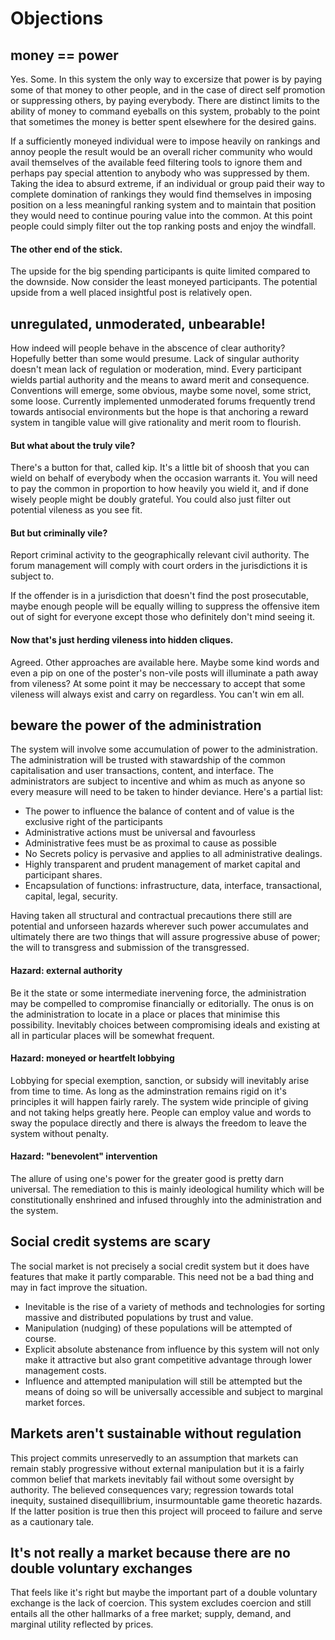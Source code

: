 # Objections

## money == power
Yes. Some. In this system the only way to excersize that power is by paying some of that money to other people, and in the case of direct self promotion or suppressing others, by paying everybody.  There are distinct limits to the ability of money to command eyeballs on this system, probably to the point that sometimes the money is better spent elsewhere for the desired gains.

If a sufficiently moneyed individual were to impose heavily on rankings and annoy people the result would be an overall richer community who would avail themselves of the available feed filtering tools to ignore them and perhaps pay special attention to anybody who was suppressed by them.  Taking the idea to absurd extreme, if an individual or group paid their way to complete domination of rankings they would find themselves in imposing position on a less meaningful ranking system and to maintain that position they would need to continue pouring value into the common.  At this point people could simply filter out the top ranking posts and enjoy the windfall.

#### The other end of the stick.
The upside for the big spending participants is quite limited compared to the downside.  Now consider the least moneyed participants. The potential upside from a well placed insightful post is relatively open.

## unregulated, unmoderated, unbearable!
How indeed will people behave in the abscence of clear authority?  Hopefully better than some would presume. Lack of singular authority doesn't mean lack of regulation or moderation, mind.  Every participant wields partial authority and the means to award merit and consequence. Conventions will emerge, some obvious, maybe some novel, some strict, some loose.  Currently implemented unmoderated forums frequently trend towards antisocial environments but the hope is that anchoring a reward system in tangible value will give rationality and merit room to flourish.

#### But what about the truly vile?
There's a button for that, called kip.  It's a little bit of shoosh that you can wield on behalf of everybody when the occasion warrants it.  You will need to pay the common in proportion to how heavily you wield it, and if done wisely people might be doubly grateful.  You could also just filter out potential vileness as you see fit.

#### But but criminally vile?
Report criminal activity to the geographically relevant civil authority.  The forum management will comply with court orders in the jurisdictions it is subject to.

If the offender is in a jurisdiction that doesn't find the post prosecutable, maybe enough people will be equally willing to suppress the offensive item out of sight for everyone except those who definitely don't mind seeing it.

#### Now that's just herding vileness into hidden cliques.
Agreed. Other approaches are available here. Maybe some kind words and even a pip on one of the poster's non-vile posts will illuminate a path away from vileness?  At some point it may be neccessary to accept that some vileness will always exist and carry on regardless.  You can't win em all.

## beware the power of the administration
The system will involve some accumulation of power to the administration. The administration will be trusted with stawardship of the common capitalisation and user transactions, content, and interface.
The administrators are subject to incentive and whim as much as anyone so every measure will need to be taken to hinder deviance.  Here's a partial list:
* The power to influence the balance of content and of value is the exclusive right of the participants
* Administrative actions must be universal and favourless
* Administrative fees must be as proximal to cause as possible
* No Secrets policy is pervasive and applies to all administrative dealings.
* Highly transparent and prudent management of market capital and participant shares.
* Encapsulation of functions: infrastructure, data, interface, transactional, capital, legal, security.

Having taken all structural and contractual precautions there still are potential and unforseen hazards wherever such power accumulates and ultimately there are two things that will assure progressive abuse of power; the will to transgress and submission of the transgressed.

#### Hazard: external authority
Be it the state or some intermediate inervening force, the administration may be compelled to compromise financially or editorially.  The onus is on the administration to locate in a place or places that minimise this possibility.  Inevitably choices between compromising ideals and existing at all in particular places will be somewhat frequent.

#### Hazard: moneyed or heartfelt lobbying
Lobbying for special exemption, sanction, or subsidy will inevitably arise from time to time.  As long as the adminstration remains rigid on it's principles it will happen fairly rarely.  The system wide principle of giving and not taking helps greatly here.  People can employ value and words to sway the populace directly and there is always the freedom to leave the system without penalty.

#### Hazard: "benevolent" intervention
The allure of using one's power for the greater good is pretty darn universal.  The remediation to this is mainly ideological humility which will be constitutionally enshrined and infused throughly into the administration and the system.

## Social credit systems are scary
The social market is not precisely a social credit system but it does have features that make it partly comparable.  This need not be a bad thing and may in fact improve the situation.
* Inevitable is the rise of a variety of methods and technologies for sorting massive and distributed populations by trust and value.
* Manipulation (nudging) of these populations will be attempted of course.
* Explicit absolute abstenance from influence by this system will not only make it attractive but also grant competitive advantage through lower management costs.
* Influence and attempted manipulation will still be attempted but the means of doing so will be universally accessible and subject to marginal market forces.

## Markets aren't sustainable without regulation
This project commits unreservedly to an assumption that markets can remain stably progressive without external manipulation but it is a fairly common belief that markets inevitably fail without some oversight by authority.  The believed consequences vary; regression towards total inequity, sustained disequillibrium, insurmountable game theoretic hazards.  If the latter position is true then this project will proceed to failure and serve as a cautionary tale.

## It's not really a market because there are no double voluntary exchanges
That feels like it's right but maybe the important part of a double voluntary exchange is the lack of coercion.  This system excludes coercion and still entails all the other hallmarks of a free market; supply, demand, and marginal utility reflected by prices.

